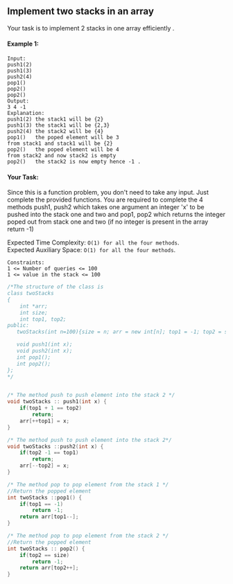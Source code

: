 ## Implement two stacks in an array

Your task is to implement 2 stacks in one array efficiently .

#### Example 1:

```
Input:
push1(2)
push1(3)
push2(4)
pop1()
pop2()
pop2()
Output:
3 4 -1
Explanation:
push1(2) the stack1 will be {2}
push1(3) the stack1 will be {2,3}
push2(4) the stack2 will be {4}
pop1()   the poped element will be 3
from stack1 and stack1 will be {2}
pop2()   the poped element will be 4
from stack2 and now stack2 is empty
pop2()   the stack2 is now empty hence -1 .
```

#### Your Task:

Since this is a function problem, you don't need to take any input. Just complete the provided functions. You are required to complete the 4 methods push1, push2 which takes one argument an integer 'x' to be pushed into the stack one and two and pop1, pop2 which returns the integer poped out from stack one and two (if no integer is present in the array return -1)

Expected Time Complexity: `O(1) for all the four methods`.  
Expected Auxiliary Space: `O(1) for all the four methods`.

```
Constraints:
1 <= Number of queries <= 100
1 <= value in the stack <= 100
```

```c++
/*The structure of the class is
class twoStacks
{
    int *arr;
    int size;
    int top1, top2;
public:
   twoStacks(int n=100){size = n; arr = new int[n]; top1 = -1; top2 = size;}

   void push1(int x);
   void push2(int x);
   int pop1();
   int pop2();
};
*/


/* The method push to push element into the stack 2 */
void twoStacks :: push1(int x) {
    if(top1 + 1 == top2)
        return;
    arr[++top1] = x;
}

/* The method push to push element into the stack 2*/
void twoStacks ::push2(int x) {
    if(top2 -1 == top1)
        return;
    arr[--top2] = x;
}

/* The method pop to pop element from the stack 1 */
//Return the popped element
int twoStacks ::pop1() {
    if(top1 == -1)
        return -1;
    return arr[top1--];
}

/* The method pop to pop element from the stack 2 */
//Return the popped element
int twoStacks :: pop2() {
    if(top2 == size)
        return -1;
    return arr[top2++];
}

```
